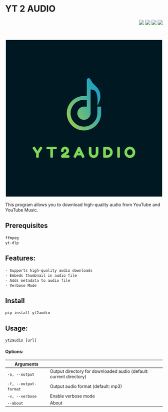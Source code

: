 # YT 2 AUDIO

<p align="right">
  <img src="https://img.shields.io/pypi/l/yt2audio"/>
  <img src="https://img.shields.io/pypi/pyversions/yt2audio"/>
  <img src="https://img.shields.io/pypi/wheel/yt2audio"/>
  <img src="https://img.shields.io/pypi/v/yt2audio"/>
</p>

<br>

<p align="center">
  <img src="https://github.com/isuruwa/YT2AUDIO/blob/main/docs/images/YT2AUDIO.png">
</p>
  
This program allows you to download high-quality audio from YouTube and YouTube Music.
 
## Prerequisites
```
ffmpeg
yt-dlp
```
## Features:
    - Supports high-quality audio downloads
    - Embeds thumbnail in audio file
    - Adds metadata to audio file
    - Verbose Mode
## Install
```
pip install yt2audio
```
## Usage: 
```
yt2audio [url]
```


#### Options:  
| Arguments             |                                                                     |
|-----------------------|---------------------------------------------------------------------|
| `-o, --output`        | Output directory for downloaded audio (default: current directory)  |
| `-f, --output-format` | Output audio format (default: mp3)                                  |
| `-v, --verbose`       | Enable verbose mode                                                 |
| `--about`             | About                                                               |
